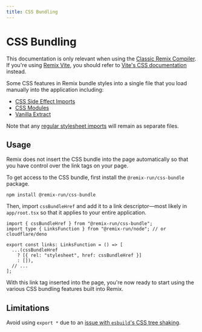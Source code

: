 ```yaml
---
title: CSS Bundling
---
```


# CSS Bundling

<docs-warning>This documentation is only relevant when using the [Classic Remix Compiler][classic-remix-compiler]. If you're using [Remix Vite][remix-vite], you should refer to [Vite's CSS documentation][vite-css] instead.</docs-warning>

Some CSS features in Remix bundle styles into a single file that you load manually into the application including:

- [CSS Side Effect Imports][css-side-effect-imports]
- [CSS Modules][css-modules]
- [Vanilla Extract][vanilla-extract]

Note that any [regular stylesheet imports][regular-stylesheet-imports] will remain as separate files.

## Usage

Remix does not insert the CSS bundle into the page automatically so that you have control over the link tags on your page.

To get access to the CSS bundle, first install the `@remix-run/css-bundle` package.

```shellscript nonumber
npm install @remix-run/css-bundle
```

Then, import `cssBundleHref` and add it to a link descriptor—most likely in `app/root.tsx` so that it applies to your entire application.

```tsx filename=app/root.tsx
import { cssBundleHref } from "@remix-run/css-bundle";
import type { LinksFunction } from "@remix-run/node"; // or cloudflare/deno

export const links: LinksFunction = () => [
  ...(cssBundleHref
    ? [{ rel: "stylesheet", href: cssBundleHref }]
    : []),
  // ...
];
```

With this link tag inserted into the page, you're now ready to start using the various CSS bundling features built into Remix.

## Limitations

Avoid using `export *` due to an [issue with `esbuild`'s CSS tree shaking][esbuild-css-tree-shaking-issue].

[esbuild-css-tree-shaking-issue]: https://github.com/evanw/esbuild/issues/1370
[css-side-effect-imports]: ./css-imports
[css-modules]: ./css-modules
[vanilla-extract]: ./vanilla-extract
[regular-stylesheet-imports]: ./css
[classic-remix-compiler]: ../guides/vite#classic-remix-compiler-vs-remix-vite
[remix-vite]: ../guides/vite
[vite-css]: https://vitejs.dev/guide/features#css
